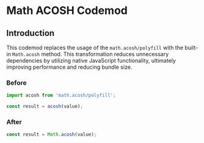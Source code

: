 # Math ACOSH Codemod

## Introduction

This codemod replaces the usage of the `math.acosh/polyfill` with the built-in `Math.acosh` method. This transformation reduces unnecessary dependencies by utilizing native JavaScript functionality, ultimately improving performance and reducing bundle size.

### Before

```javascript
import acosh from 'math.acosh/polyfill';

const result = acosh(value);
```

### After

```javascript
const result = Math.acosh(value);
```